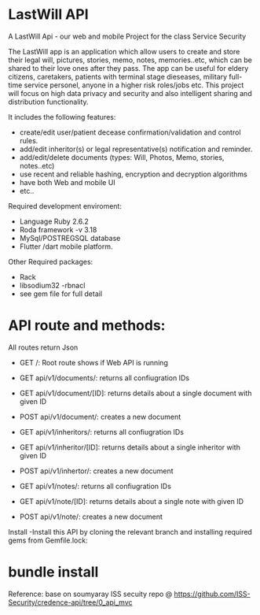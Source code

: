 # LastWill API

A LastWill Api - our web and mobile Project for the class Service Security

The LastWill app is an application which allow users to create and store their legal will, pictures, stories, memo, notes, memories..etc, which can be shared to their love ones after they pass. The app can be useful for eldery citizens, caretakers,  patients with terminal stage dieseases, military full-time service personel, anyone in a higher risk roles/jobs etc.  This project will focus on high data privacy and security and also intelligent sharing and distribution functionality.

It includes the following features:
  - create/edit user/patient decease confirmation/validation and control rules.
  - add/edit inheritor(s) or legal representative(s) notification and reminder.
  - add/edit/delete documents (types: Will, Photos, Memo, stories, notes..etc)
  - use recent and reliable hashing, encryption and decryption algorithms
  - have both Web and mobile UI
  - etc..
 
 Required development enviroment:
  - Language Ruby 2.6.2
  - Roda framework -v 3.18
  - MySql/POSTREGSQL database
  - Flutter /dart mobile platform.
  
 Other Required packages:
   - Rack 
   - libsodium32 -rbnacl
   - see gem file for full detail
 
# API route and methods:
  
All routes return Json
- GET /: Root route shows if Web API is running
- GET api/v1/documents/: returns all confiugration IDs
- GET api/v1/document/[ID]: returns details about a single document with given ID
- POST api/v1/document/: creates a new document


- GET api/v1/inheritors/: returns all confiugration IDs
- GET api/v1/inheritor/[ID]: returns details about a single inheritor with given ID
- POST api/v1/inhertor/: creates a new document

- GET api/v1/notes/: returns all confiugration IDs
- GET api/v1/note/[ID]: returns details about a single note with given ID
- POST api/v1/note/: creates a new document

Install
-Install this API by cloning the relevant branch and installing required gems from Gemfile.lock:
 # bundle install

   
  Reference: base on soumyaray ISS secuity repo @ https://github.com/ISS-Security/credence-api/tree/0_api_mvc
  

